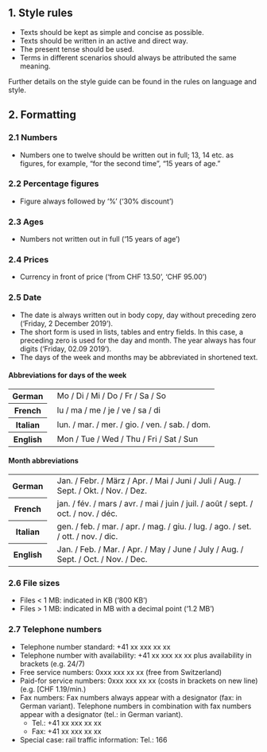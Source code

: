 ## 1. Style rules
* Texts should be kept as simple and concise as possible.
* Texts should be written in an active and direct way.
* The present tense should be used.
* Terms in different scenarios should always be attributed the same meaning.

Further details on the style guide can be found in the rules on language and style.


## 2. Formatting
### 2.1 Numbers
* Numbers one to twelve should be written out in full; 13, 14 etc. as figures, for example, “for the second time”, “15 years of age.”

### 2.2 Percentage figures
* Figure always followed by ‘%’ (‘30% discount’)

### 2.3 Ages
* Numbers not written out in full (‘15 years of age’)

### 2.4 Prices
* Currency in front of price (‘from CHF 13.50’, ‘CHF 95.00’)

### 2.5 Date
* The date is always written out in body copy, day without preceding zero (‘Friday, 2 December 2019’).
* The short form is used in lists, tables and entry fields. In this case, a preceding zero is used for the day and month. The year always has four digits (‘Friday, 02.09 2019’).
* The days of the week and months may be abbreviated in shortened text.

#### Abbreviations for days of the week
<table>
    <tr>
        <th>German</th>
        <td style="padding-left:20px">Mo / Di / Mi / Do / Fr / Sa / So</td>
    </tr>
    <tr>
        <th>French</th>
        <td style="padding-left:20px">lu / ma / me / je / ve / sa / di</td>
    </tr>
    <tr>
        <th>Italian</th>
        <td style="padding-left:20px">lun. / mar. / mer. / gio. / ven. / sab. / dom.</td>
    </tr>
    <tr>
        <th>English</th>
        <td style="padding-left:20px">Mon / Tue / Wed / Thu / Fri / Sat / Sun</td>
    </tr>
</table>

#### Month abbreviations
<table>
    <tr>
        <th>German</th>
        <td style="padding-left:20px">Jan. / Febr. / März / Apr. / Mai / Juni / Juli / Aug. / Sept. / Okt. / Nov. / Dez.</td>
    </tr>
    <tr>
        <th>French</th>
        <td style="padding-left:20px">jan. / fév. / mars / avr. / mai / juin / juil. / août / sept. / oct. / nov. / déc.</td>
    </tr>
    <tr>
        <th>Italian</th>
        <td style="padding-left:20px">gen. / feb. / mar. / apr. / mag. / giu. / lug. / ago. / set. / ott. / nov. / dic.</td>
    </tr>
    <tr>
        <th>English</th>
        <td style="padding-left:20px">Jan. / Feb. / Mar. / Apr. / May / June / July / Aug. / Sept. / Oct. / Nov. / Dec.</td>
    </tr>
</table>

### 2.6 File sizes
* Files < 1 MB: indicated in KB (‘800 KB’)
* Files > 1 MB: indicated in MB with a decimal point (‘1.2 MB’)

### 2.7 Telephone numbers
* Telephone number standard: +41 xx xxx xx xx
* Telephone number with availability: +41 xx xxx xx xx plus availability in brackets (e.g. 24/7)
* Free service numbers: 0xxx xxx xx xx (free from Switzerland)
* Paid-for service numbers: 0xxx xxx xx xx (costs in brackets on new line) (e.g. [CHF 1.19/min.)
* Fax numbers: Fax numbers always appear with a designator (fax: in German variant). Telephone numbers in combination with fax numbers appear with a designator (tel.: in German variant).
    * Tel.: +41 xx xxx xx xx 
    * Fax: +41 xx xxx xx xx 
* Special case: rail traffic information: Tel.: 166
